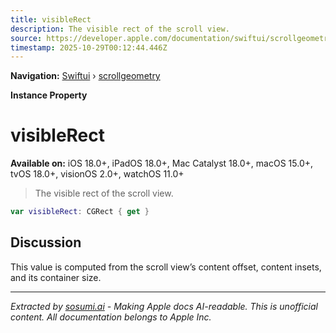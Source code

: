 ```yaml
---
title: visibleRect
description: The visible rect of the scroll view.
source: https://developer.apple.com/documentation/swiftui/scrollgeometry/visiblerect
timestamp: 2025-10-29T00:12:44.446Z
---
```


**Navigation:** [Swiftui](/documentation/swiftui) › [scrollgeometry](/documentation/swiftui/scrollgeometry)

**Instance Property**

# visibleRect

**Available on:** iOS 18.0+, iPadOS 18.0+, Mac Catalyst 18.0+, macOS 15.0+, tvOS 18.0+, visionOS 2.0+, watchOS 11.0+

> The visible rect of the scroll view.

```swift
var visibleRect: CGRect { get }
```

## Discussion

This value is computed from the scroll view’s content offset, content insets, and its container size.

---

*Extracted by [sosumi.ai](https://sosumi.ai) - Making Apple docs AI-readable.*
*This is unofficial content. All documentation belongs to Apple Inc.*
